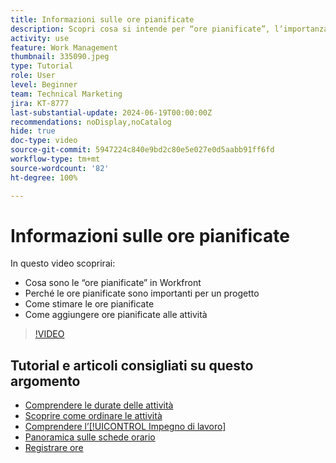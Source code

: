 ```yaml
---
title: Informazioni sulle ore pianificate
description: Scopri cosa si intende per “ore pianificate”, l’importanza delle ore pianificate per un progetto e come aggiungere ore pianificate alle attività.
activity: use
feature: Work Management
thumbnail: 335090.jpeg
type: Tutorial
role: User
level: Beginner
team: Technical Marketing
jira: KT-8777
last-substantial-update: 2024-06-19T00:00:00Z
recommendations: noDisplay,noCatalog
hide: true
doc-type: video
source-git-commit: 5947224c840e9bd2c80e5e027e0d5aabb91ff6fd
workflow-type: tm+mt
source-wordcount: '82'
ht-degree: 100%

---
```


# Informazioni sulle ore pianificate

In questo video scoprirai:

* Cosa sono le “ore pianificate” in Workfront
* Perché le ore pianificate sono importanti per un progetto
* Come stimare le ore pianificate
* Come aggiungere ore pianificate alle attività

>[!VIDEO](https://video.tv.adobe.com/v/335090/?quality=12&learn=on)


## Tutorial e articoli consigliati su questo argomento

* [Comprendere le durate delle attività](/help/manage-work/tasks/understand-task-durations.md)
* [Scoprire come ordinare le attività](/help/manage-work/tasks/learn-to-sequence-tasks.md)
* [Comprendere l’[!UICONTROL Impegno di lavoro]](/help/manage-work/tasks/understand-work-effort.md)
* [Panoramica sulle schede orario](https://experienceleague.adobe.com/it/docs/workfront/using/timesheets/details/timesheets-overview)
* [Registrare ore](https://experienceleague.adobe.com/it/docs/workfront/using/timesheets/create-and-manage-timesheets-in-adobe-workfront/log-time)
